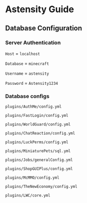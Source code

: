 # Astensity Guide

## Database Configuration
### Server Authentication
`Host` = `localhost`

`Database` = `minecraft`

`Username` = `astensity`

`Password` = `Astensity1234`

### Database configs
`plugins/AuthMe/config.yml`

`plugins/FastLogin/config.yml`

`plugins/WorldGuard/config.yml`

`plugins/ChatReaction/config.yml`

`plugins/LuckPerms/config.yml`

`plugins/MiniaturePets/sql.yml`

`plugins/Jobs/generalConfig.yml`

`plugins/ShopGUIPlus/config.yml`

`plugins/McMMO/config.yml`

`plugins/TheNewEconomy/config.yml`

`plugins/LWC/core.yml`